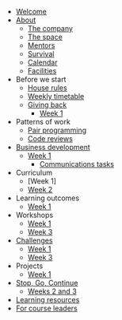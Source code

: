 * [Welcome](README.md)
* [About](about/README.md)
   * [The company](about/company.md)
   * [The space](about/space.md)
   * [Mentors](about/mentors.md)
   * [Survival](about/money.md)
   * [Calendar](about/schedule.md)
   * [Facilities](about/facilities.md)
* Before we start
  * [House rules](rules/house-rules.md)
  * [Weekly timetable](rules/classroom-schedule.md)
  * [Giving back](giving/README.md)
     * [Week 1](giving/week1.md)   
* Patterns of work
  * [Pair programming](rules/pair-programming.md)
  * [Code reviews](patterns/code-reviews.md)
* [Business development](business/README.md)
   * [Week 1](business/week1.md)
     * [Communications tasks](business/communications.md)  
* Curriculum
  * [Week 1]  
  * [Week 2](curriculum/week2.md)
* Learning outcomes
   * [Week 1](outcomes/week1.md)
* Workshops
   * [Week 1](workshops/week1.md)
   * [Week 3](workshops/week3.md)
* [Challenges](challenges/README.md)
   * [Week 1](challenges/week1.md)
   * [Week 3](challenges/week3.md)
* Projects
   * [Week 1](projects/week1.md)
* [Stop, Go, Continue](sgc/README.md)  
   * [Weeks 2 and 3](sgc/week2+3.md)
* [Learning resources](resources.md)  
* [For course leaders](leaders/README.md)  
